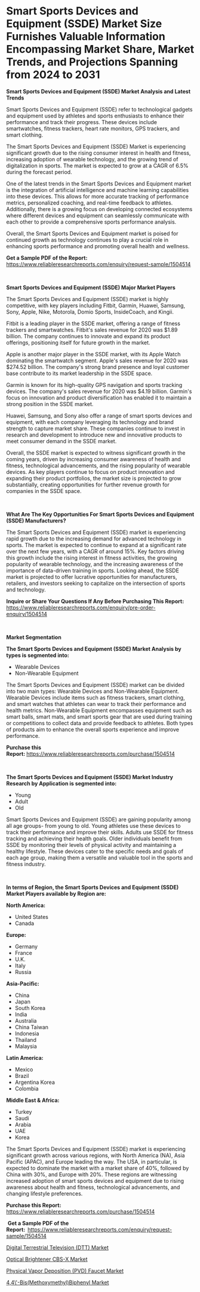 <p><h1>Smart Sports Devices and Equipment (SSDE) Market Size Furnishes Valuable Information Encompassing Market Share, Market Trends, and Projections Spanning from 2024 to 2031</h1></p><p><strong>Smart Sports Devices and Equipment (SSDE) Market Analysis and Latest Trends</strong></p>
<p><p>Smart Sports Devices and Equipment (SSDE) refer to technological gadgets and equipment used by athletes and sports enthusiasts to enhance their performance and track their progress. These devices include smartwatches, fitness trackers, heart rate monitors, GPS trackers, and smart clothing.</p><p>The Smart Sports Devices and Equipment (SSDE) Market is experiencing significant growth due to the rising consumer interest in health and fitness, increasing adoption of wearable technology, and the growing trend of digitalization in sports. The market is expected to grow at a CAGR of 6.5% during the forecast period.</p><p>One of the latest trends in the Smart Sports Devices and Equipment market is the integration of artificial intelligence and machine learning capabilities into these devices. This allows for more accurate tracking of performance metrics, personalized coaching, and real-time feedback to athletes. Additionally, there is a growing focus on developing connected ecosystems where different devices and equipment can seamlessly communicate with each other to provide a comprehensive sports performance analysis.</p><p>Overall, the Smart Sports Devices and Equipment market is poised for continued growth as technology continues to play a crucial role in enhancing sports performance and promoting overall health and wellness.</p></p>
<p><strong>Get a Sample PDF of the Report:&nbsp;</strong> <a href="https://www.reliableresearchreports.com/enquiry/request-sample/1504514">https://www.reliableresearchreports.com/enquiry/request-sample/1504514</a></p>
<p>&nbsp;</p>
<p><strong>Smart Sports Devices and Equipment (SSDE) Major Market Players</strong></p>
<p><p>The Smart Sports Devices and Equipment (SSDE) market is highly competitive, with key players including Fitbit, Garmin, Huawei, Samsung, Sony, Apple, Nike, Motorola, Domio Sports, InsideCoach, and Kingii. </p><p>Fitbit is a leading player in the SSDE market, offering a range of fitness trackers and smartwatches. Fitbit's sales revenue for 2020 was $1.89 billion. The company continues to innovate and expand its product offerings, positioning itself for future growth in the market.</p><p>Apple is another major player in the SSDE market, with its Apple Watch dominating the smartwatch segment. Apple's sales revenue for 2020 was $274.52 billion. The company's strong brand presence and loyal customer base contribute to its market leadership in the SSDE space.</p><p>Garmin is known for its high-quality GPS navigation and sports tracking devices. The company's sales revenue for 2020 was $4.19 billion. Garmin's focus on innovation and product diversification has enabled it to maintain a strong position in the SSDE market.</p><p>Huawei, Samsung, and Sony also offer a range of smart sports devices and equipment, with each company leveraging its technology and brand strength to capture market share. These companies continue to invest in research and development to introduce new and innovative products to meet consumer demand in the SSDE market.</p><p>Overall, the SSDE market is expected to witness significant growth in the coming years, driven by increasing consumer awareness of health and fitness, technological advancements, and the rising popularity of wearable devices. As key players continue to focus on product innovation and expanding their product portfolios, the market size is projected to grow substantially, creating opportunities for further revenue growth for companies in the SSDE space.</p></p>
<p>&nbsp;</p>
<p><strong>What Are The Key Opportunities For Smart Sports Devices and Equipment (SSDE) Manufacturers?</strong></p>
<p><p>The Smart Sports Devices and Equipment (SSDE) market is experiencing rapid growth due to the increasing demand for advanced technology in sports. The market is expected to continue to expand at a significant rate over the next few years, with a CAGR of around 15%. Key factors driving this growth include the rising interest in fitness activities, the growing popularity of wearable technology, and the increasing awareness of the importance of data-driven training in sports. Looking ahead, the SSDE market is projected to offer lucrative opportunities for manufacturers, retailers, and investors seeking to capitalize on the intersection of sports and technology.</p></p>
<p><strong>Inquire or Share Your Questions If Any Before Purchasing This Report:</strong> <a href="https://www.reliableresearchreports.com/enquiry/pre-order-enquiry/1504514">https://www.reliableresearchreports.com/enquiry/pre-order-enquiry/1504514</a></p>
<p>&nbsp;</p>
<p><strong>Market Segmentation</strong></p>
<p><strong>The Smart Sports Devices and Equipment (SSDE) Market Analysis by types is segmented into:</strong></p>
<p><ul><li>Wearable Devices</li><li>Non-Wearable Equipment</li></ul></p>
<p><p>The Smart Sports Devices and Equipment (SSDE) market can be divided into two main types: Wearable Devices and Non-Wearable Equipment. Wearable Devices include items such as fitness trackers, smart clothing, and smart watches that athletes can wear to track their performance and health metrics. Non-Wearable Equipment encompasses equipment such as smart balls, smart mats, and smart sports gear that are used during training or competitions to collect data and provide feedback to athletes. Both types of products aim to enhance the overall sports experience and improve performance.</p></p>
<p><strong>Purchase this Report:&nbsp;</strong><a href="https://www.reliableresearchreports.com/purchase/1504514">https://www.reliableresearchreports.com/purchase/1504514</a></p>
<p>&nbsp;</p>
<p><strong>The Smart Sports Devices and Equipment (SSDE) Market Industry Research by Application is segmented into:</strong></p>
<p><ul><li>Young</li><li>Adult</li><li>Old</li></ul></p>
<p><p>Smart Sports Devices and Equipment (SSDE) are gaining popularity among all age groups- from young to old. Young athletes use these devices to track their performance and improve their skills. Adults use SSDE for fitness tracking and achieving their health goals. Older individuals benefit from SSDE by monitoring their levels of physical activity and maintaining a healthy lifestyle. These devices cater to the specific needs and goals of each age group, making them a versatile and valuable tool in the sports and fitness industry.</p></p>
<p>&nbsp;</p>
<p><strong>In terms of Region, the Smart Sports Devices and Equipment (SSDE) Market Players available by Region are:</strong></p>
<p>
    <p> <strong> North America: </strong>
        <ul>
            <li>United States</li>
            <li>Canada</li>
        </ul>
        </p> 
    <p> <strong> Europe: </strong>
        <ul>
            <li>Germany</li>
            <li>France</li>
            <li>U.K.</li>
            <li>Italy</li>
            <li>Russia</li>
        </ul>
        </p> 
    <p> <strong> Asia-Pacific: </strong>
        <ul>
            <li>China</li>
            <li>Japan</li>
            <li>South Korea</li>
            <li>India</li>
            <li>Australia</li>
            <li>China Taiwan</li>
            <li>Indonesia</li>
            <li>Thailand</li>
            <li>Malaysia</li>
        </ul>
        </p> 
    <p> <strong> Latin America: </strong>
        <ul>
            <li>Mexico</li>
            <li>Brazil</li>
            <li>Argentina Korea</li>
            <li>Colombia</li>
        </ul>
        </p> 
    <p> <strong> Middle East & Africa: </strong>
        <ul>
            <li>Turkey</li>
            <li>Saudi</li>
            <li>Arabia</li>
            <li>UAE</li>
            <li>Korea</li>
        </ul>
    </p>
    </p>
<p><p>The Smart Sports Devices and Equipment (SSDE) market is experiencing significant growth across various regions, with North America (NA), Asia Pacific (APAC), and Europe leading the way. The USA, in particular, is expected to dominate the market with a market share of 40%, followed by China with 30%, and Europe with 20%. These regions are witnessing increased adoption of smart sports devices and equipment due to rising awareness about health and fitness, technological advancements, and changing lifestyle preferences.</p></p>
<p><strong>Purchase this Report: </strong><a href="https://www.reliableresearchreports.com/purchase/1504514">https://www.reliableresearchreports.com/purchase/1504514</a></p>
<p>&nbsp;<strong>Get a Sample PDF of the Report:&nbsp;&nbsp;</strong><a href="https://www.reliableresearchreports.com/enquiry/request-sample/1504514">https://www.reliableresearchreports.com/enquiry/request-sample/1504514</a></p>
<p><strong></strong></p>
<p><p><a href="https://github.com/pjcfca/Market-Research-Report-List-1/blob/main/digital-terrestrial-television-dtt-market.md">Digital Terrestrial Television (DTT) Market</a></p><p><a href="https://issuu.com/reportprime-2/docs/optical-brightener-cbs-x-market-size-2030.pptx">Optical Brightener CBS-X Market</a></p><p><a href="https://github.com/wusalecollins540tpqoz/Market-Research-Report-List-1/blob/main/physical-vapor-deposition-pvd-faucet-market.md">Physical Vapor Deposition (PVD) Faucet Market</a></p><p><a href="https://issuu.com/reportprime-2/docs/44-bismethoxymethylbiphenyl-market-size-2030.pptx">4,4\'-Bis(Methoxymethyl)Biphenyl Market</a></p></p>